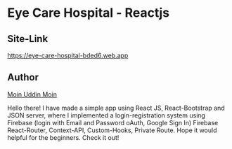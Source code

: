 # Eye Care Hospital - Reactjs

## Site-Link

https://eye-care-hospital-bded6.web.app

## Author

[Moin Uddin Moin][author]

[author]: https://github.com/samratmoin/

Hello there! I have made a simple app using React JS, React-Bootstrap and JSON server, where I implemented a login-registration system using Firebase (login with Email and Password oAuth, Google Sign In) Firebase React-Router, Context-API, Custom-Hooks, Private Route. Hope it would helpful for the beginners. Check it out!

